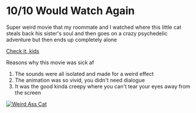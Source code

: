 <!DOCTYPE html>
<html>
<head>
</head>  
<body>
<h1> 10/10 Would Watch Again </h1>
<p> Super weird movie that my roommate and I watched where this little cat steals back his sister's soul and then goes on a crazy psychedelic adventure but then ends up completely alone </p>
<a href= "https://en.wikipedia.org/wiki/Cat_Soup" target="_blank"> Check it, kids</a> 
<p> Reasons why this movie was sick af </p>
<ol> <li> The sounds were all isolated and made for a weird effect </li>
<li> The animation was so vivid, you didn't need dialogue </li>
<li> It was the good kinda creepy where you can't tear your eyes away from the screen </li> </ol>
<a href= "https://en.wikipedia.org/wiki/Cat_Soup" target="_blank"><img src= "https://en.wikipedia.org/wiki/Cat_Soup#/media/File:Cat_Soup_cover.jpg" alt="Weird Ass Cat"/></a>
</body>
</html>

